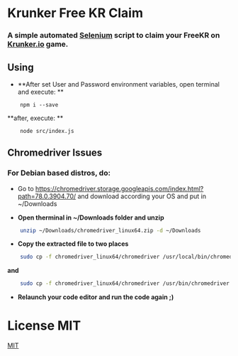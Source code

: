 

# Krunker Free KR Claim

### A simple automated [Selenium](https://selenium.dev/) script to claim your FreeKR on [Krunker.io](https://krunker.io) game.

## Using
- **After set User and Password environment variables, open terminal and execute: **
```
    npm i --save
```
  **after, execute: **
```
    node src/index.js
```

## Chromedriver Issues
### For Debian based distros, do:

- Go to https://chromedriver.storage.googleapis.com/index.html?path=78.0.3904.70/ and download according your OS and put in ~/Downloads

- **Open therminal in ~/Downloads folder and unzip**
```bash
    unzip ~/Downloads/chromedriver_linux64.zip -d ~/Downloads
```
- **Copy the extracted file to two places**
```bash
    sudo cp -f chromedriver_linux64/chromedriver /usr/local/bin/chromedriver
```
**and**
```bash
    sudo cp -f chromedriver_linux64/chromedriver /usr/bin/chromedriver
```

- **Relaunch your code editor and run the code again ;)**

# License MIT
[MIT](https://choosealicense.com/licenses/mit/)
